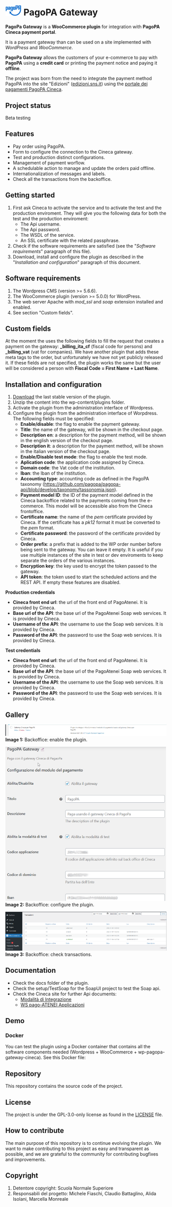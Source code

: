 # <img src="docs/Logo.png" width=50> PagoPA Gateway 
**PagoPa Gateway** is a **WooCommerce plugin** for integration with **PagoPA Cineca payment portal**.

It is a payment gateway than can be used on a site implemented with *WordPress* and *WooCommerce*.

**PagoPa Gateway** allows the customers of your e-commerce to pay with **PagoPA** using a **credit card** or printing the payment notice and paying it **offline**.

The project was born from the need to integrate the payment method PagoPA into the site "Edizioni" ([edizioni.sns.it](https://edizioni.sns.it)) using the [portale dei pagamenti PagoPA Cineca](https://sns.pagoatenei.cineca.it/).


## Project status
Beta testing

## Features
- Pay order using PagoPA.
- Form to configure the connection to the Cineca gateway.
- Test and production distinct configurations.
- Management of payment worflow.
- A schedulable action to manage and update the orders paid offline.
- Internationalization of messages and labels.
- Check all the transactions from the backoffice.

## Getting started
1. First ask Cineca to activate the service and to activate the test and the production enviroment. They will give you the following data for both the test and the production enviroment:
   - The Api username.
   - The Api password.
   - The WSDL of the service.
   - An SSL certificate with the related passphrase.
2. Check if the software requirements are satisfied (see the "*Software requirements*" paragraph of this file).
3. Download, install and configure the plugin as described in the "*Installation and configuration*" paragraph of this document.

## Software requirements
1. The Wordpress CMS (version >= 5.6.6).
2. The WooCommerce plugin (version >= 5.0.0) for WordPress.
3. The web server Apache with *mod_ssl* and *soap* extension installed and enabled.
4. See section "Custom fields".

## Custom fields
At the moment the uses the following fields to fill the request that creates a payment on the gateway: **_billing_ita_cf** (fiscal code for persons) and **_billing_vat** (vat for companies).
We have another plugin that adds these meta tags to the order, but unfortunately we have not yet publicly released it.
If these fields are not specified, the plugin works the same but the user will be considered a person with **Fiscal Code = First Name + Last Name**.

## Installation and configuration
1. [Download](https://github.com/ScuolaNormaleSuperiore/wp-pagopa-gateway-cineca/archive/refs/heads/main.zip) the last stable version of the plugin.
2. Unzip the content into the wp-content/plugins folder.
3. Activate the plugin from the administration interface of Wordpress. 
4. Configure the plugin from the administration interface of Worpdress. The following fields must be specified:
   - **Enable/disable**: the flag to enable the payment gateway.
   - **Title**: the name of the gateway, will be shown in the checkout page.
   - **Description en**: a description for the payment method, will be shown in the english version of the checkout page.
   - **Description it**: a description for the payment method, will be shown in the italian version of the checkout page.
   - **Enable/Disable test mode**: the flag to enable the test mode.
   - **Aplication code**: the application code assigned by Cineca.
   - **Domain code**: the Vat code of the institution.
   - **Iban**: the Iban of the institution.
   - **Accounting type**: accounting code as defined in the PagoPA taxonomy (https://github.com/pagopa/pagopa-api/blob/develop/taxonomy/tassonomia.json).
   - **Payment model ID**: the ID of the payment model defined in the Cineca backoffice related to the payments coming from the e-commerce. This model will be accessible also from the Cineca frontoffice.
   - **Certificate name**: the name of the *pem* certificate provided by Cineca. If the certificate has a *pk12* format it must be converted to the *pem* format.
   - **Certificate password**: the password of the certificate provided by Cineca.
   - **Order prefix**: a prefix that is added to the WP order number before being sent to the gateway. You can leave it empty. It is useful if you use multiple instances of the site in test or dev enviroments to keep separate the orders of the various instances.
   - **Encryption key**: the key used to encrypt the token passed to the gateway.
   - **API token**: the token used to start the scheduled actions and the REST API. If empty these features are disabled.
  
  **Production credentials**
   - **Cineca front end url**: the url of the front end of PagoAtenei. It is provided by Cineca.
   - **Base url of the API**: the base url of the PagoAtenei Soap web services. It is provided by Cineca.
   - **Username of the API**: the username to use the Soap web services. It is provided by Cineca.
   - **Password of the API**: the password to use the Soap web services. It is provided by Cineca.
 
  **Test credentials**
   - **Cineca front end url**: the url of the front end of PagoAtenei. It is provided by Cineca.
   - **Base url of the API**: the base url of the PagoAtenei Soap web services. It is provided by Cineca.
   - **Username of the API**: the username to use the Soap web services. It is provided by Cineca.
   - **Password of the API**: the password to use the Soap web services. It is provided by Cineca. 


## Gallery
![Enable](docs/screenshots/EnablePlugin_1.png)
**Image 1:** Backoffice: enable the plugin.

![configure](docs/screenshots/ConfigurePlugin_1.png) 
**Image 2:** Backoffice: configure the plugin.

![transactions](docs/screenshots/Transactions.png) 
**Image 3:** Backoffice: check transactions.

## Documentation
- Check the docs folder of the plugin.
- Check the setup/TestSoap for the SoapUI project to test the Soap api.
- Check the Cineca site for further Api documents:
	- [Modalità di Integrazione](https://wiki.u-gov.it/confluence/pages/releaseview.action?pageId=329846832)
	- [WS pago-ATENEI Applicazioni](https://wiki.u-gov.it/confluence/display/public/UGOVINT/WS+pago-ATENEI+Applicazioni)

## Demo
### Docker
You can test the plugin using a Docker container that contains all the software components needed (Wordpress + WooCommerce + wp-pagopa-gateway-cineca). See this Docker file: 


## Repository
This repository contains the source code of the project.
## License
The project is under the GPL-3.0-only license as found in the [LICENSE](https://github.com/ScuolaNormaleSuperiore/wp-pagopa-gateway-cineca/blob/main/LICENSE) file.

## How to contribute
The main purpose of this repository is to continue evolving the plugin. We want to make contributing to this project as easy and transparent as possible, and we are grateful to the community for contributing bugfixes and improvements.
## Copyright
1. Detentore copyright: Scuola Normale Superiore
2. Responsabili del progetto: Michele Fiaschi, Claudio Battaglino, Alida Isolani, Marcella Monreale
